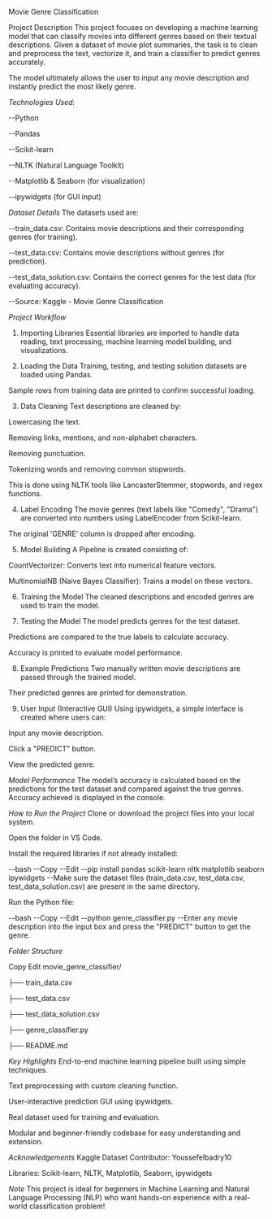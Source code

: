 Movie Genre Classification

Project Description
This project focuses on developing a machine learning model that can classify movies into different genres based on their textual descriptions.
Given a dataset of movie plot summaries, the task is to clean and preprocess the text, vectorize it, and train a classifier to predict genres accurately.

The model ultimately allows the user to input any movie description and instantly predict the most likely genre.

*Technologies Used:*

--Python

--Pandas

--Scikit-learn

--NLTK (Natural Language Toolkit)

--Matplotlib & Seaborn (for visualization)

--ipywidgets (for GUI input)

*Dataset Details*
The datasets used are:

--train_data.csv: Contains movie descriptions and their corresponding genres (for training).

--test_data.csv: Contains movie descriptions without genres (for prediction).

--test_data_solution.csv: Contains the correct genres for the test data (for evaluating accuracy).

--Source: Kaggle - Movie Genre Classification

 *Project Workflow*
1. Importing Libraries
Essential libraries are imported to handle data reading, text processing, machine learning model building, and visualizations.

2. Loading the Data
Training, testing, and testing solution datasets are loaded using Pandas.

Sample rows from training data are printed to confirm successful loading.

3. Data Cleaning
Text descriptions are cleaned by:

Lowercasing the text.

Removing links, mentions, and non-alphabet characters.

Removing punctuation.

Tokenizing words and removing common stopwords.

This is done using NLTK tools like LancasterStemmer, stopwords, and regex functions.

4. Label Encoding
The movie genres (text labels like "Comedy", "Drama") are converted into numbers using LabelEncoder from Scikit-learn.

The original 'GENRE' column is dropped after encoding.

5. Model Building
A Pipeline is created consisting of:

CountVectorizer: Converts text into numerical feature vectors.

MultinomialNB (Naive Bayes Classifier): Trains a model on these vectors.

6. Training the Model
The cleaned descriptions and encoded genres are used to train the model.

7. Testing the Model
The model predicts genres for the test dataset.

Predictions are compared to the true labels to calculate accuracy.

Accuracy is printed to evaluate model performance.

8. Example Predictions
Two manually written movie descriptions are passed through the trained model.

Their predicted genres are printed for demonstration.

9. User Input (Interactive GUI)
Using ipywidgets, a simple interface is created where users can:

Input any movie description.

Click a "PREDICT" button.

View the predicted genre.

*Model Performance*
The model’s accuracy is calculated based on the predictions for the test dataset and compared against the true genres.
Accuracy achieved is displayed in the console.

*How to Run the Project*
Clone or download the project files into your local system.

Open the folder in VS Code.

Install the required libraries if not already installed:

--bash
--Copy
--Edit
--pip install pandas scikit-learn nltk matplotlib seaborn ipywidgets
--Make sure the dataset files (train_data.csv, test_data.csv, test_data_solution.csv) are present in the same directory.

Run the Python file:

--bash
--Copy
--Edit
--python genre_classifier.py
--Enter any movie description into the input box and press the "PREDICT" button to get the genre.

 *Folder Structure*
 
Copy
Edit
movie_genre_classifier/

├── train_data.csv

├── test_data.csv

├── test_data_solution.csv

├── genre_classifier.py

├── README.md

*Key Highlights*
End-to-end machine learning pipeline built using simple techniques.

Text preprocessing with custom cleaning function.

User-interactive prediction GUI using ipywidgets.

Real dataset used for training and evaluation.

Modular and beginner-friendly codebase for easy understanding and extension.

*Acknowledgements*
Kaggle Dataset Contributor: Youssefelbadry10

Libraries: Scikit-learn, NLTK, Matplotlib, Seaborn, ipywidgets

*Note*
This project is ideal for beginners in Machine Learning and Natural Language Processing (NLP) who want hands-on experience with a real-world classification problem!
